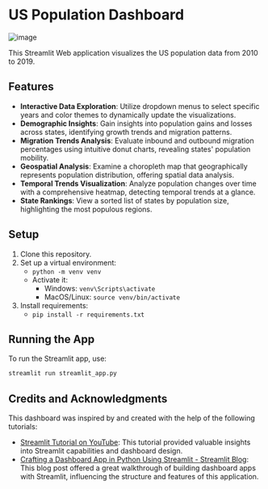 ﻿# US Population Dashboard
![image](https://github.com/pjvillasista/streamlit-dashboard-example/assets/93170137/f00945ab-373a-4f75-bbd9-4ee759dd5694)

This Streamlit Web application visualizes the US population data from 2010 to 2019.

## Features

- **Interactive Data Exploration**: Utilize dropdown menus to select specific years and color themes to dynamically update the visualizations.
- **Demographic Insights**: Gain insights into population gains and losses across states, identifying growth trends and migration patterns.
- **Migration Trends Analysis**: Evaluate inbound and outbound migration percentages using intuitive donut charts, revealing states' population mobility.
- **Geospatial Analysis**: Examine a choropleth map that geographically represents population distribution, offering spatial data analysis.
- **Temporal Trends Visualization**: Analyze population changes over time with a comprehensive heatmap, detecting temporal trends at a glance.
- **State Rankings**: View a sorted list of states by population size, highlighting the most populous regions.


## Setup

1. Clone this repository.
2. Set up a virtual environment:
   - `python -m venv venv`
   - Activate it:
     - Windows: `venv\Scripts\activate`
     - MacOS/Linux: `source venv/bin/activate`
3. Install requirements:
   - `pip install -r requirements.txt`

## Running the App

To run the Streamlit app, use:

```bash
streamlit run streamlit_app.py
```

## Credits and Acknowledgments

This dashboard was inspired by and created with the help of the following tutorials:

- [Streamlit Tutorial on YouTube](https://www.youtube.com/watch?v=asFqpMDSPdM&ab_channel=Streamlit): This tutorial provided valuable insights into Streamlit capabilities and dashboard design.
- [Crafting a Dashboard App in Python Using Streamlit - Streamlit Blog](https://blog.streamlit.io/crafting-a-dashboard-app-in-python-using-streamlit/): This blog post offered a great walkthrough of building dashboard apps with Streamlit, influencing the structure and features of this application.
